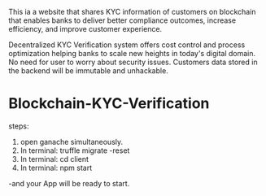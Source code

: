 This ia a website that shares KYC information of customers on blockchain that enables banks to deliver better compliance outcomes, increase efficiency, and improve customer experience. 

Decentralized KYC Verification system offers cost control and process optimization helping banks to scale new heights in today's digital domain. No need for user to worry about security issues. Customers data stored in the backend will be immutable and unhackable.

# Blockchain-KYC-Verification
steps:
1) open ganache simultaneously.
2) In terminal: truffle migrate -reset
3) In terminal: cd client
4) In terminal: npm start

-and your App will be ready to start.
